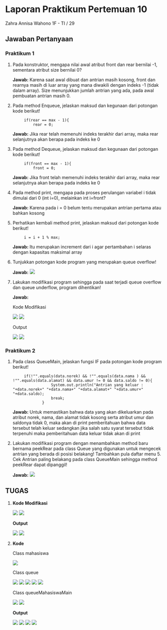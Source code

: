 # Laporan Praktikum Pertemuan 10

Zahra Annisa Wahono 1F - TI / 29

## Jawaban Pertanyaan

### **Praktikum 1**

1. Pada konstruktor, mengapa nilai awal atribut front dan rear bernilai -1, sementara atribut size bernilai 0?

    **Jawab:** Karena saat awal dibuat dan antrian masih kosong, front dan rearnya masih di luar array yang mana diwakili dengan indeks -1 (tidak dalam array). Size menunjukkan jumlah antrian yang ada, pada awal pembuatan antrian masih 0.

2. Pada method Enqueue, jelaskan maksud dan kegunaan dari potongan kode berikut!

            if(rear == max - 1){
                rear = 0;

    **Jawab:** Jika rear telah memenuhi indeks terakhir dari array, maka rear selanjutnya akan berapa pada indeks ke 0

3. Pada method Dequeue, jelaskan maksud dan kegunaan dari potongan kode berikut!

            if(front == max - 1){
                front = 0;

    **Jawab:** Jika front telah memenuhi indeks terakhir dari array, maka rear selanjutnya akan berapa pada indeks ke 0

4. Pada method print, mengapa pada proses perulangan variabel i tidak dimulai dari 0 (int i=0), melainkan int i=front?

    **Jawab:** Karena pada i = 0 belum tentu merupakan antrian pertama atau bahkan kosong

5. Perhatikan kembali method print, jelaskan maksud dari potongan kode berikut!

            i = i + 1 % max;

    **Jawab:** Itu merupakan increment dari i agar pertambahan i selaras dengan kapasitas maksimal array

6. Tunjukkan potongan kode program yang merupakan queue overflow!

    **Jawab:** <img src = "img/1.6overflow.png">

7. Lakukan modifikasi program sehingga pada saat terjadi
queue overflow dan queue underflow, program dihentikan!

   **Jawab:** 

   Kode Modifikasi

   <img src = "img/1.7kode.png">
   <img src = "img/1.7kode2.png">

   Output

   <img src = "img/1.7run.png">
   <img src = "img/1.7run2.png">

### **Praktikum 2**

1. Pada class QueueMain, jelaskan fungsi IF pada potongan kode program berikut!

            if(!"".equals(data.norek) && !"".equals(data.nama ) && !"".equals(data.alamat) && data.umur != 0 && data.saldo != 0){
                        System.out.println("Antrian yang keluar : "+data.norek+" "+data.nama+" "+data.alamat+" "+data.umur+" "+data.saldo);
                        break;
                    }

    **Jawab:** Untuk memastikan bahwa data yang akan dikeluarkan pada atribut norek, nama, dan alamat tidak kosong serta atribut umur dan saldonya tidak 0, maka akan di print pemberitahuan bahwa data tersebut telah keluar sedangkan jika salah satu syarat tersebut tidak terpenuhi maka pemberitahuan data keluar tidak akan di print

2. Lakukan modifikasi program dengan menambahkan method baru bernama peekRear pada class Queue yang digunakan untuk mengecek antrian yang berada di posisi belakang! Tambahkan pula daftar menu 5. Cek Antrian paling belakang pada class QueueMain sehingga method peekRear dapat dipanggil!

    **Jawab:** <img src = "img/2.2kodeQueue.png">

##  **TUGAS**
1. **Kode Modifikasi**

    <img src = "img/tugas1kode.png">
    <img src = "img/tugas1kode2.png">

    **Output**

    <img src = "img/tugas1run.png">
    <img src = "img/tugas1run2.png">

2. **Kode**

    Class mahasiswa

    <img src = "img/tugas2kode1.png">

    Class queue

    <img src = "img/tugas2kode2.png">
    <img src = "img/tugas2kode3.png">
    <img src = "img/tugas2kode4.png">
    <img src = "img/tugas2kode5.png">
    <img src = "img/tugas2kode6.png">

    Class queueMahasiswaMain

    <img src = "img/tugas2kodeMain.png">
    <img src = "img/tugas2kodeMain2.png">


    **Output**

    <img src = "img/tugas2run.png">
    <img src = "img/tugas2run2.png">
    <img src = "img/tugas2run3.png">
    <img src = "img/tugas2run4.png">

            